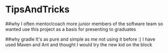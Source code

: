 # TipsAndTricks

##why
I often mentor/coach more junior members of the software team so wanted use this project as a basis for presenting to graduates

##why gradle
It's as pure and simple as me not using it before :) I have used Maven and Ant and thought I would try the new kid on the block